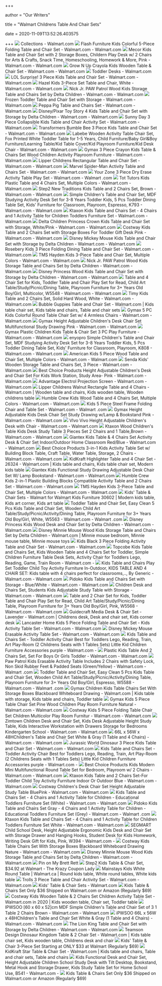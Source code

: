 +++
        
author = "Our Writers"
        
title = "Walmart Childrens Table And Chair Sets"
        
date = 2020-11-09T13:52:26.403575
        
+++
[ ![](https://i5.walmartimages.com/asr/2d0a736c-6fd4-4c1d-a4e4-a94c8f5c3c9e_1.16281888b8920ce2eff409241e8d9d4f.jpeg?odnWidth=450&odnHeight=450&odnBg=ffffff)](https://i5.walmartimages.com/asr/2d0a736c-6fd4-4c1d-a4e4-a94c8f5c3c9e_1.16281888b8920ce2eff409241e8d9d4f.jpeg?odnWidth=450&odnHeight=450&odnBg=ffffff) Collections - Walmart.com
[ ![](https://i5.walmartimages.com/asr/9d0a272e-8e09-4c5a-ade1-e0e2161e2866_2.0bdfc627ecacc165975de632806802c0.jpeg?odnWidth=612&odnHeight=612&odnBg=ffffff)](https://i5.walmartimages.com/asr/9d0a272e-8e09-4c5a-ade1-e0e2161e2866_2.0bdfc627ecacc165975de632806802c0.jpeg?odnWidth=612&odnHeight=612&odnBg=ffffff) Flash Furniture Kids Colorful 5-Piece Folding Table and Chair Set - Walmart.com  - Walmart.com
[ ![](https://i5.walmartimages.com/asr/29480684-7308-4aae-96f8-395a8a086b85.3dc437a4a0f0b34ce173d6073ccc998d.jpeg?odnWidth=612&odnHeight=612&odnBg=ffffff)](https://i5.walmartimages.com/asr/29480684-7308-4aae-96f8-395a8a086b85.3dc437a4a0f0b34ce173d6073ccc998d.jpeg?odnWidth=612&odnHeight=612&odnBg=ffffff) Mecor Kids Table and Chair Set with 2 Storage Boxes, Childern Play Desk w/  2 Chairs for Arts & Crafts, Snack Time, Homeschooling, Homework & More,  Pink - Walmart.com - Walmart.com
[ ![](https://i5.walmartimages.com/asr/926df0c0-e833-4e6a-920b-7f9dee874b23_1.5c76a1cd0e17ab043794cfb1b8d41232.jpeg?odnWidth=612&odnHeight=612&odnBg=ffffff)](https://i5.walmartimages.com/asr/926df0c0-e833-4e6a-920b-7f9dee874b23_1.5c76a1cd0e17ab043794cfb1b8d41232.jpeg?odnWidth=612&odnHeight=612&odnBg=ffffff) Grow N Up Crayola Kids Wooden Table & Chair Set - Walmart.com - Walmart.com
[ ![](https://i5.walmartimages.com/asr/b87302ff-5a5b-4d39-92a9-0718b9d37ed0_1.55e06433dee33d88e8148bc83e7084aa.jpeg)](https://i5.walmartimages.com/asr/b87302ff-5a5b-4d39-92a9-0718b9d37ed0_1.55e06433dee33d88e8148bc83e7084aa.jpeg) Toddler Desks - Walmart.com
[ ![](https://i5.walmartimages.com/asr/d8a562de-7623-4fab-81aa-23be96e96cbf_2.534b0d540d874d0a2b1aa053cd3e9c82.jpeg?odnWidth=612&odnHeight=612&odnBg=ffffff)](https://i5.walmartimages.com/asr/d8a562de-7623-4fab-81aa-23be96e96cbf_2.534b0d540d874d0a2b1aa053cd3e9c82.jpeg?odnWidth=612&odnHeight=612&odnBg=ffffff) LOL Surprise! 3 Piece Kids Table and Chair Set - Walmart.com - Walmart.com
[ ![](https://i5.walmartimages.com/asr/c4c63fc2-f4b9-4b8e-ba0d-a99532c82940_1.01aa7ddf6b92a54979f426e51a57ae08.jpeg?odnWidth=450&odnHeight=450&odnBg=ffffff)](https://i5.walmartimages.com/asr/c4c63fc2-f4b9-4b8e-ba0d-a99532c82940_1.01aa7ddf6b92a54979f426e51a57ae08.jpeg?odnWidth=450&odnHeight=450&odnBg=ffffff) Hazel Kids 3-Piece Set Table and Chair, White - Walmart.com - Walmart.com
[ ![](https://i5.walmartimages.com/asr/73b14468-4ef4-45a6-bf5e-ab2a574fa54e_1.0d56eaa1097e081c377d12e8b6e8da6f.jpeg?odnWidth=612&odnHeight=612&odnBg=ffffff)](https://i5.walmartimages.com/asr/73b14468-4ef4-45a6-bf5e-ab2a574fa54e_1.0d56eaa1097e081c377d12e8b6e8da6f.jpeg?odnWidth=612&odnHeight=612&odnBg=ffffff) Nick Jr. PAW Patrol Wood Kids Storage Table and Chairs Set by Delta  Children - Walmart.com - Walmart.com
[ ![](https://i5.walmartimages.com/asr/b0dfb3b6-6d8c-41f3-8797-1c6e8fe0104c_1.39b075c58a615842cc011f13ed3b9686.jpeg)](https://i5.walmartimages.com/asr/b0dfb3b6-6d8c-41f3-8797-1c6e8fe0104c_1.39b075c58a615842cc011f13ed3b9686.jpeg) Frozen Toddler Table and Chair Set with Storage - Walmart.com - Walmart.com
[ ![](https://i5.walmartimages.com/asr/05b5c98d-5a34-43d5-a36d-1c102bf41c2d_1.b7dbfb8eea074f1986acdcb1cd66ce3b.jpeg)](https://i5.walmartimages.com/asr/05b5c98d-5a34-43d5-a36d-1c102bf41c2d_1.b7dbfb8eea074f1986acdcb1cd66ce3b.jpeg) Peppa Pig Table and Chairs Set - Walmart.com - Walmart.com
[ ![](https://i5.walmartimages.com/asr/4afec34c-a242-4f28-8f24-a9195bfcb336_1.00bbbcbd804a51359d756812ba9ef6bd.jpeg?odnWidth=612&odnHeight=612&odnBg=ffffff)](https://i5.walmartimages.com/asr/4afec34c-a242-4f28-8f24-a9195bfcb336_1.00bbbcbd804a51359d756812ba9ef6bd.jpeg?odnWidth=612&odnHeight=612&odnBg=ffffff) Disney/Pixar Toy Story 4 Kids Table and Chair Set with Storage by Delta  Children - Walmart.com - Walmart.com
[ ![](https://i5.walmartimages.com/asr/43eed3d0-0095-4683-b22f-a1683eb11095_1.cbe24271bf54974ac83e9eea13d6829c.jpeg?odnWidth=612&odnHeight=612&odnBg=ffffff)](https://i5.walmartimages.com/asr/43eed3d0-0095-4683-b22f-a1683eb11095_1.cbe24271bf54974ac83e9eea13d6829c.jpeg?odnWidth=612&odnHeight=612&odnBg=ffffff) Sunny Day 3 Piece Collapsible Kids Table and Chair Activity Set - Walmart.com  - Walmart.com
[ ![](https://i5.walmartimages.com/asr/92ab45b3-df5d-47d0-b1f7-f0399d9a9190_2.17dcb2758f8a21b99729c154c9eaf4e4.jpeg?odnWidth=612&odnHeight=612&odnBg=ffffff)](https://i5.walmartimages.com/asr/92ab45b3-df5d-47d0-b1f7-f0399d9a9190_2.17dcb2758f8a21b99729c154c9eaf4e4.jpeg?odnWidth=612&odnHeight=612&odnBg=ffffff) Transformers Bumble Bee 3 Piece Kids Table and Chair Set - Walmart.com -  Walmart.com
[ ![](https://i5.walmartimages.com/asr/1d90ade2-f1a3-401e-8e8b-1626e058810a_1.633d0a5ad2a63173f99b780c3fe4cb6d.jpeg?odnWidth=612&odnHeight=612&odnBg=ffffff)](https://i5.walmartimages.com/asr/1d90ade2-f1a3-401e-8e8b-1626e058810a_1.633d0a5ad2a63173f99b780c3fe4cb6d.jpeg?odnWidth=612&odnHeight=612&odnBg=ffffff) Labebe Wooden Activity Table Chair Set, Fox Printed White Toddler Table for  1-5 Years, Child Furniture/Baby Girl&Boy Furniture/Learning Table/Kid Table  Cover/Kid Playroom Furniture/Kid Desk Chair - Walmart.com - Walmart.com
[ ![](https://i5.walmartimages.com/asr/ca339442-3b06-4f44-9357-6b543df94774_1.e5b01b9f1a8c127668db7b981830e406.jpeg?odnWidth=612&odnHeight=612&odnBg=ffffff)](https://i5.walmartimages.com/asr/ca339442-3b06-4f44-9357-6b543df94774_1.e5b01b9f1a8c127668db7b981830e406.jpeg?odnWidth=612&odnHeight=612&odnBg=ffffff) Gymax 3 Piece Crayon Kids Table & Chairs Set Wood Children Activity  Playroom Furniture - Walmart.com - Walmart.com
[ ![](https://i5.walmartimages.com/asr/276ac54d-321d-4b75-bab2-1de671a18f81_1.f939ae47c7f0df9f446ce769a4885771.jpeg?odnWidth=612&odnHeight=612&odnBg=ffffff)](https://i5.walmartimages.com/asr/276ac54d-321d-4b75-bab2-1de671a18f81_1.f939ae47c7f0df9f446ce769a4885771.jpeg?odnWidth=612&odnHeight=612&odnBg=ffffff) Lipper Childrens Rectangular Table and Chair Set - Walmart.com - Walmart.com
[ ![](https://i5.walmartimages.com/asr/e02a4dfd-692f-4792-aa06-c27894affcf8_1.308f46f4f107bdebb96943b106255296.jpeg)](https://i5.walmartimages.com/asr/e02a4dfd-692f-4792-aa06-c27894affcf8_1.308f46f4f107bdebb96943b106255296.jpeg) Marvel Spider-Man Activity Table and Chairs Set - Walmart.com - Walmart.com
[ ![](https://i5.walmartimages.com/asr/25a589a1-4af0-4522-a60f-4a9ae36442e3.2543258e536e909c47b0a075557840d8.png?odnWidth=612&odnHeight=612&odnBg=ffffff)](https://i5.walmartimages.com/asr/25a589a1-4af0-4522-a60f-4a9ae36442e3.2543258e536e909c47b0a075557840d8.png?odnWidth=612&odnHeight=612&odnBg=ffffff) Your Zone 3 Piece Dry Erase Activity Table Play Set - Walmart.com - Walmart .com
[ ![](https://i5.walmartimages.com/asr/ea09f010-8c31-4a97-9937-bcc9757c63f7_1.f828a9ab56350e1e277ec48da8f2dc56.jpeg?odnWidth=612&odnHeight=612&odnBg=ffffff)](https://i5.walmartimages.com/asr/ea09f010-8c31-4a97-9937-bcc9757c63f7_1.f828a9ab56350e1e277ec48da8f2dc56.jpeg?odnWidth=612&odnHeight=612&odnBg=ffffff) Tot Tutors Kids Plastic Table and 4 Chairs Set, Multiple Colors - Walmart.com  - Walmart.com
[ ![](https://i5.walmartimages.com/asr/f95c6d31-61c8-4d8e-bad5-564690b19d6a_1.eb7dbc67d4ac4f3a9892471e49fa7752.jpeg?odnWidth=612&odnHeight=612&odnBg=ffffff)](https://i5.walmartimages.com/asr/f95c6d31-61c8-4d8e-bad5-564690b19d6a_1.eb7dbc67d4ac4f3a9892471e49fa7752.jpeg?odnWidth=612&odnHeight=612&odnBg=ffffff) Step2 New Traditions Kids Table and 2 Chairs Set, Brown - Walmart.com -  Walmart.com
[ ![](https://i5.walmartimages.com/asr/97307c4f-833e-4c4a-963a-180ac86b2c6f_1.c25dfdc412ee904b395a9d4860491535.jpeg?odnWidth=612&odnHeight=612&odnBg=ffffff)](https://i5.walmartimages.com/asr/97307c4f-833e-4c4a-963a-180ac86b2c6f_1.c25dfdc412ee904b395a9d4860491535.jpeg?odnWidth=612&odnHeight=612&odnBg=ffffff) Simple Children's Table and Chair Set, MDF Studying Activity Desk Set for  3-8 Years Toddler Kids, 5 Pcs Toddler Dining Table Set, Kids' Furniture for  Classroom, Playroom, Espresso, K793 - Walmart.com - Walmart.com
[ ![](https://i5.walmartimages.com/asr/2ce4dd14-3299-4d68-bf65-1d2896193310.e848f421cdedfaa40c8378a3f8265c52.jpeg?odnWidth=612&odnHeight=612&odnBg=ffffff)](https://i5.walmartimages.com/asr/2ce4dd14-3299-4d68-bf65-1d2896193310.e848f421cdedfaa40c8378a3f8265c52.jpeg?odnWidth=612&odnHeight=612&odnBg=ffffff) Ktaxon Kids Table and Chairs Set - 4 Chairs and 1 Activity Table for  Children Toddlers Furniture Set - Walmart.com - Walmart.com
[ ![](https://i5.walmartimages.com/asr/b064b4f4-02cf-4547-8ab5-6e5523fae7b4_1.ca6472e326cd43510a9f3fea16c0c2ff.jpeg?odnWidth=612&odnHeight=612&odnBg=ffffff)](https://i5.walmartimages.com/asr/b064b4f4-02cf-4547-8ab5-6e5523fae7b4_1.ca6472e326cd43510a9f3fea16c0c2ff.jpeg?odnWidth=612&odnHeight=612&odnBg=ffffff) Delta Children Princess Crown Kids Table and Chair Set with Storage,  White/Pink - Walmart.com - Walmart.com
[ ![](https://i5.walmartimages.com/asr/27fb25e5-9bfc-423f-926a-180296a32e90_1.dae5f2e778d5d33a90db5fb06af5693d.jpeg?odnWidth=612&odnHeight=612&odnBg=ffffff)](https://i5.walmartimages.com/asr/27fb25e5-9bfc-423f-926a-180296a32e90_1.dae5f2e778d5d33a90db5fb06af5693d.jpeg?odnWidth=612&odnHeight=612&odnBg=ffffff) Costway Kids Table and 2 Chairs Set with Storage Boxes For Toddler Gift Desk  Pink - Walmart.com - Walmart.com
[ ![](https://i5.walmartimages.com/asr/68ddea74-9eaf-4632-9fbe-a254fc99a235_1.1f9527e77a5f76dfea929fefe8c20f2d.jpeg?odnWidth=612&odnHeight=612&odnBg=ffffff)](https://i5.walmartimages.com/asr/68ddea74-9eaf-4632-9fbe-a254fc99a235_1.1f9527e77a5f76dfea929fefe8c20f2d.jpeg?odnWidth=612&odnHeight=612&odnBg=ffffff) Disney Mickey Mouse Kids Table and Chair Set with Storage by Delta Children  - Walmart.com - Walmart.com
[ ![](https://i5.walmartimages.com/asr/3d976b2f-4852-4597-a6dc-962ef820b21f.cb5b6493557e916dc5759facc3cbc6ab.jpeg?odnWidth=612&odnHeight=612&odnBg=ffffff)](https://i5.walmartimages.com/asr/3d976b2f-4852-4597-a6dc-962ef820b21f.cb5b6493557e916dc5759facc3cbc6ab.jpeg?odnWidth=612&odnHeight=612&odnBg=ffffff) Rosebery Kids 3 Piece Folding Dining Table and Chair Set - Walmart.com -  Walmart.com
[ ![](https://i5.walmartimages.com/asr/4e5ef0f3-09cc-478e-9627-d80ae0c423cb_1.489042d2382374586e2c2a6e60e540a5.jpeg?odnWidth=612&odnHeight=612&odnBg=ffffff)](https://i5.walmartimages.com/asr/4e5ef0f3-09cc-478e-9627-d80ae0c423cb_1.489042d2382374586e2c2a6e60e540a5.jpeg?odnWidth=612&odnHeight=612&odnBg=ffffff) TMS Hayden Kids 3-Piece Table and Chair Set, Multiple Colors - Walmart.com  - Walmart.com
[ ![](https://i5.walmartimages.com/asr/66b7216c-686f-42eb-8f3b-c8c1efc997d8_1.b181d7332f01c6d6232cc03d7df76fed.jpeg)](https://i5.walmartimages.com/asr/66b7216c-686f-42eb-8f3b-c8c1efc997d8_1.b181d7332f01c6d6232cc03d7df76fed.jpeg) Nick Jr. PAW Patrol Wood Kids Storage Table and Chairs Set by Delta  Children - Walmart.com - Walmart.com
[ ![](https://i5.walmartimages.com/asr/25def13c-955e-49d8-b26f-a9c78293a53b_1.9405b6de95616ef6c4c203c54233ea04.jpeg?odnWidth=612&odnHeight=612&odnBg=ffffff)](https://i5.walmartimages.com/asr/25def13c-955e-49d8-b26f-a9c78293a53b_1.9405b6de95616ef6c4c203c54233ea04.jpeg?odnWidth=612&odnHeight=612&odnBg=ffffff) Disney Princess Wood Kids Table and Chair Set with Storage by Delta  Children - Walmart.com - Walmart.com
[ ![](https://i5.walmartimages.com/asr/96937197-1bf1-40ae-a1ac-e8ed03d1bed2_1.46b070478d8fc49663c6a668a934a06c.jpeg?odnWidth=612&odnHeight=612&odnBg=ffffff)](https://i5.walmartimages.com/asr/96937197-1bf1-40ae-a1ac-e8ed03d1bed2_1.46b070478d8fc49663c6a668a934a06c.jpeg?odnWidth=612&odnHeight=612&odnBg=ffffff) Table and 4 Chair Set for Kids, Toddler Table and Chair Play Set for Read,  Child Art Table/Study/Picnic/Dining Table, Playroom Furniture for 3+ Years  Old Boy/Girl, Multicolor, W5548 - Walmart.com - Walmart.com
[ ![](https://i5.walmartimages.com/asr/1f04c73b-c7b6-4c08-89b6-979726d91373_1.6d8a75ea227a1953b779e0e60884e4af.jpeg?odnWidth=612&odnHeight=612&odnBg=ffffff)](https://i5.walmartimages.com/asr/1f04c73b-c7b6-4c08-89b6-979726d91373_1.6d8a75ea227a1953b779e0e60884e4af.jpeg?odnWidth=612&odnHeight=612&odnBg=ffffff) Timy Kids Table and 2 Chairs Set, Solid Hard Wood, White - Walmart.com -  Walmart.com
[ ![](https://i.pinimg.com/originals/79/77/ad/7977ad23d9c2c6068e144e9044fd7018.jpg)](https://i.pinimg.com/originals/79/77/ad/7977ad23d9c2c6068e144e9044fd7018.jpg) Bubble Guppies Table and Chair Set - Walmart.com | Kids table chair set, Kids  table and chairs, Table and chair sets
[ ![](https://i5.walmartimages.com/asr/40e3c9e7-a6d1-4d2d-8074-55f9aea65eb3_1.3e75395abae626d5e73eef48af16ad38.jpeg?odnWidth=612&odnHeight=612&odnBg=ffffff)](https://i5.walmartimages.com/asr/40e3c9e7-a6d1-4d2d-8074-55f9aea65eb3_1.3e75395abae626d5e73eef48af16ad38.jpeg?odnWidth=612&odnHeight=612&odnBg=ffffff) Gymax 5 PC Kids Colorful Round Table Chair Set w/ 4 Armless Chairs - Walmart.com  - Walmart.com
[ ![](https://i5.walmartimages.com/asr/67dc90ad-923e-444b-bc3d-5237c27842dc_1.e8e37b975dde6b92b5cde0092721f334.jpeg?odnWidth=612&odnHeight=612&odnBg=ffffff)](https://i5.walmartimages.com/asr/67dc90ad-923e-444b-bc3d-5237c27842dc_1.e8e37b975dde6b92b5cde0092721f334.jpeg?odnWidth=612&odnHeight=612&odnBg=ffffff) Gymax Height Adjustable Children's Desk Chair Set Multifunctional Study  Drawing Pink - Walmart.com - Walmart.com
[ ![](https://i5.walmartimages.com/asr/de4c9748-2615-4b0d-8625-a847c5e60a85_1.f3e793722f21ae93076fc7b1b869f437.jpeg?odnWidth=612&odnHeight=612&odnBg=ffffff)](https://i5.walmartimages.com/asr/de4c9748-2615-4b0d-8625-a847c5e60a85_1.f3e793722f21ae93076fc7b1b869f437.jpeg?odnWidth=612&odnHeight=612&odnBg=ffffff) Gymax Plastic Children Kids Table & Chair Set 3 PC Play Furniture - Walmart.com  - Walmart.com
[ ![](https://i5.walmartimages.com/asr/03739d53-89c7-49de-8034-20ef1de67d99.90fff9c6e3b51d59621c7b59d45c91bf.jpeg?odnWidth=612&odnHeight=612&odnBg=ffffff)](https://i5.walmartimages.com/asr/03739d53-89c7-49de-8034-20ef1de67d99.90fff9c6e3b51d59621c7b59d45c91bf.jpeg?odnWidth=612&odnHeight=612&odnBg=ffffff) enyopro Simple Children's Table and Chair Set, MDF Studying Activity Desk  Set for 3-8 Years Toddler Kids, 5 Pcs Toddler Dining Table Set, Kids'  Furniture for Classroom, Playroom, K808 - Walmart.com - Walmart.com
[ ![](https://i5.walmartimages.com/asr/f397d4dc-7622-494c-be38-f3f0d365ebf8_1.a07e79b6c61933f583847388475a3653.jpeg?odnWidth=612&odnHeight=612&odnBg=ffffff)](https://i5.walmartimages.com/asr/f397d4dc-7622-494c-be38-f3f0d365ebf8_1.a07e79b6c61933f583847388475a3653.jpeg?odnWidth=612&odnHeight=612&odnBg=ffffff) American Kids 5 Piece Wood Table and Chair Set, Multiple Colors - Walmart.com  - Walmart.com
[ ![](https://i5.walmartimages.com/asr/06c655ed-bdb3-466a-9ca1-d74b2c7f6b9e_1.6c58ae8c3287b946494c25c8603a4221.jpeg)](https://i5.walmartimages.com/asr/06c655ed-bdb3-466a-9ca1-d74b2c7f6b9e_1.6c58ae8c3287b946494c25c8603a4221.jpeg) Senda Kids' Wooden Storage Table and Chairs Set, 3 Piece - Walmart.com -  Walmart.com
[ ![](https://i5.walmartimages.com/asr/a43e994d-c198-4672-acd5-2a793f8fc907_1.99f92510928d3354886a10175117022b.jpeg)](https://i5.walmartimages.com/asr/a43e994d-c198-4672-acd5-2a793f8fc907_1.99f92510928d3354886a10175117022b.jpeg) Best Choice Products Height Adjustable Children's Desk and Chair Set For  Kids Work Station, Study Area- Pink - Walmart.com - Walmart.com
[ ![](https://i5.walmartimages.com/asr/8c1eb674-88a7-42b0-be27-0e05eb4b17a2_1.6996ed6375e5b0a6061694f85a4f57d1.jpeg)](https://i5.walmartimages.com/asr/8c1eb674-88a7-42b0-be27-0e05eb4b17a2_1.6996ed6375e5b0a6061694f85a4f57d1.jpeg) Advantage Electrol Projection Screen - Walmart.com - Walmart.com
[ ![](https://i.pinimg.com/474x/1e/da/b0/1edab07fbce82c95d1eedfc4ca880ce7.jpg)](https://i.pinimg.com/474x/1e/da/b0/1edab07fbce82c95d1eedfc4ca880ce7.jpg) Lipper Childrens Walnut Rectangle Table and 4 Chairs - Walmart.com | Wooden  table and chairs, Kids wooden table, Wooden childrens table
[ ![](https://i5.walmartimages.com/asr/578a2580-285c-4f43-8ff2-4b376645b45e_3.ddff07c20f2b1a85909ed55ef77b4048.jpeg?odnWidth=612&odnHeight=612&odnBg=ffffff)](https://i5.walmartimages.com/asr/578a2580-285c-4f43-8ff2-4b376645b45e_3.ddff07c20f2b1a85909ed55ef77b4048.jpeg?odnWidth=612&odnHeight=612&odnBg=ffffff) Humble Crew Kids Wood Table and 4 Chairs Set, Multiple Colors - Walmart.com  - Walmart.com
[ ![](https://i5.walmartimages.com/asr/cee18530-f760-42b4-9216-2330f5f06d6f_1.369bcc341775f0309605f0cdb7cf604b.jpeg?odnWidth=612&odnHeight=612&odnBg=ffffff)](https://i5.walmartimages.com/asr/cee18530-f760-42b4-9216-2330f5f06d6f_1.369bcc341775f0309605f0cdb7cf604b.jpeg?odnWidth=612&odnHeight=612&odnBg=ffffff) Kids 5 Piece Steel Frame Folding Chair and Table Set - Walmart.com - Walmart .com
[ ![](https://i5.walmartimages.com/asr/45ce062f-5dd3-447b-92c5-043367c720a7_1.880ebb7023ccb9a03fdfd83edd2b265b.jpeg)](https://i5.walmartimages.com/asr/45ce062f-5dd3-447b-92c5-043367c720a7_1.880ebb7023ccb9a03fdfd83edd2b265b.jpeg) Gymax Height Adjustable Kids Desk Chair Set Study Drawing w/Lamp &  Bookstand Pink - Walmart.com - Walmart.com
[ ![](https://i5.walmartimages.com/asr/85c9c73d-00cf-4d04-941e-1a6927ae4690_1.7c44f5a576ecf877c9b2d77a6dfbe901.jpeg?odnWidth=612&odnHeight=612&odnBg=ffffff)](https://i5.walmartimages.com/asr/85c9c73d-00cf-4d04-941e-1a6927ae4690_1.7c44f5a576ecf877c9b2d77a6dfbe901.jpeg?odnWidth=612&odnHeight=612&odnBg=ffffff) VIvo Vivo Height Adjustable Children's Desk with Chair - Walmart.com -  Walmart.com
[ ![](https://i5.walmartimages.com/asr/4f14ddbe-3bb0-4251-a6b8-fbacaaee1904.d5615061f9f955819a8ad62b3e12c007.jpeg?odnWidth=612&odnHeight=612&odnBg=ffffff)](https://i5.walmartimages.com/asr/4f14ddbe-3bb0-4251-a6b8-fbacaaee1904.d5615061f9f955819a8ad62b3e12c007.jpeg?odnWidth=612&odnHeight=612&odnBg=ffffff) Ktaxon Wood Children's Table Kids Desk Study Table 3 Pieces Set 2 Chairs  and 1 Table,Brown - Walmart.com - Walmart.com
[ ![](https://i5.walmartimages.com/asr/4f6f2614-6d4c-41dc-b9cf-c6c7b4c89cda.43857ad4620de64421ad210b0d54731b.jpeg?odnWidth=612&odnHeight=612&odnBg=ffffff)](https://i5.walmartimages.com/asr/4f6f2614-6d4c-41dc-b9cf-c6c7b4c89cda.43857ad4620de64421ad210b0d54731b.jpeg?odnWidth=612&odnHeight=612&odnBg=ffffff) Giantex Kids Table & 4 Chairs Set Activity Desk & Chair Set Indoor/Outdoor  Home Classroom Red/Blue - Walmart.com - Walmart.com
[ ![](https://i5.walmartimages.com/asr/1f37f1ce-e949-4632-99a3-2f7706ce3023.c11afb473456668ac517650b80d7391f.jpeg?odnWidth=612&odnHeight=612&odnBg=ffffff)](https://i5.walmartimages.com/asr/1f37f1ce-e949-4632-99a3-2f7706ce3023.c11afb473456668ac517650b80d7391f.jpeg?odnWidth=612&odnHeight=612&odnBg=ffffff) Best Choice Products 3-in-1 Kids Activity Table Set w/ Building Block Table,  Craft Table, Water Table, Storage, 2 Chairs - Walmart.com - Walmart.com
[ ![](https://i.pinimg.com/originals/89/cd/50/89cd502b81ffba9676077e83a7905ab0.jpg)](https://i.pinimg.com/originals/89/cd/50/89cd502b81ffba9676077e83a7905ab0.jpg) KidKraft Highlighter Table and 4 Chair Set - 26324 - Walmart.com | Kids  table and chairs, Kids table chair set, Modern kids table
[ ![](https://i5.walmartimages.com/asr/8c061daf-5f3a-42fd-8b8a-87d8c42e29a8.c8ba78689cffe5719f31e441ee700a2a.jpeg?odnWidth=612&odnHeight=612&odnBg=ffffff)](https://i5.walmartimages.com/asr/8c061daf-5f3a-42fd-8b8a-87d8c42e29a8.c8ba78689cffe5719f31e441ee700a2a.jpeg?odnWidth=612&odnHeight=612&odnBg=ffffff) Giantex Kids Functional Study Drawing Adjustable Desk Chair Set W/ Lamp  Bookstand - Walmart.com - Walmart.com
[ ![](https://i5.walmartimages.com/asr/8b481264-5f84-4ccf-8aa2-e135092b564c_2.ec27f8998d54cb7d2e47bfa8cee1afd9.jpeg?odnWidth=612&odnHeight=612&odnBg=ffffff)](https://i5.walmartimages.com/asr/8b481264-5f84-4ccf-8aa2-e135092b564c_2.ec27f8998d54cb7d2e47bfa8cee1afd9.jpeg?odnWidth=612&odnHeight=612&odnBg=ffffff) Humble Crew Kids 2-in-1 Plastic Building Blocks Compatible Activity Table  and 2 Chairs Set - Walmart.com - Walmart.com
[ ![](https://i5.walmartimages.com/asr/5778e9f6-418b-4b48-b083-261acaaf5118_1.a74b7029ac033bbe10917327c71c57d1.jpeg?odnWidth=612&odnHeight=612&odnBg=ffffff)](https://i5.walmartimages.com/asr/5778e9f6-418b-4b48-b083-261acaaf5118_1.a74b7029ac033bbe10917327c71c57d1.jpeg?odnWidth=612&odnHeight=612&odnBg=ffffff) TMS Hayden Kids 3-Piece Table and Chair Set, Multiple Colors - Walmart.com  - Walmart.com
[ ![](https://i.pinimg.com/564x/25/b4/2b/25b42b262d2f2b72ae6393bf4a8a7f32.jpg)](https://i.pinimg.com/564x/25/b4/2b/25b42b262d2f2b72ae6393bf4a8a7f32.jpg) Kids&#039; Table &amp; Chair Sets - Walmart for Walmart Kids Furniture  30602 | Modern kids table, Kids art corner, Kids art table
[ ![](https://i5.walmartimages.com/asr/76392915-fa73-4c11-96df-c1a182c8bed5_1.cfa0bef28513790c0e34ee6e108432ec.jpeg?odnWidth=612&odnHeight=612&odnBg=ffffff)](https://i5.walmartimages.com/asr/76392915-fa73-4c11-96df-c1a182c8bed5_1.cfa0bef28513790c0e34ee6e108432ec.jpeg?odnWidth=612&odnHeight=612&odnBg=ffffff) Toddler Table and Chair Set, Easy Clean 5 Pcs Kids Table and Chair Set,  Wooden Child Art Table/Study/Picnic/Activity/Dining Table, Playroom  Furniture for 3+ Years Old Boy/Girl, White, W5563 - Walmart.com - Walmart .com
[ ![](https://i5.walmartimages.com/asr/8b276a37-a2f9-4620-b1ad-7b4aacb7dfff_1.0e2bb0b91bd6604d161a28b2fdcff98d.jpeg?odnWidth=612&odnHeight=612&odnBg=ffffff)](https://i5.walmartimages.com/asr/8b276a37-a2f9-4620-b1ad-7b4aacb7dfff_1.0e2bb0b91bd6604d161a28b2fdcff98d.jpeg?odnWidth=612&odnHeight=612&odnBg=ffffff) Disney Princess Kids Wood Desk and Chair Set by Delta Children - Walmart.com  - Walmart.com
[ ![](https://i.pinimg.com/originals/c6/74/4c/c6744cc52a8ec84e404310b873f3695c.jpg)](https://i.pinimg.com/originals/c6/74/4c/c6744cc52a8ec84e404310b873f3695c.jpg) Disney Minnie Mouse Wood Kids Storage Table and Chairs Set by Delta  Children - Walmart.com | Minnie mouse bedroom, Minnie mouse table, Minnie  mouse toys
[ ![](https://i5.walmartimages.com/asr/cd667c1e-3bb7-4228-adae-97608210fa4f_1.7fa4b1cb8b9497b29b1eefb31442d735.jpeg?odnWidth=612&odnHeight=612&odnBg=ffffff)](https://i5.walmartimages.com/asr/cd667c1e-3bb7-4228-adae-97608210fa4f_1.7fa4b1cb8b9497b29b1eefb31442d735.jpeg?odnWidth=612&odnHeight=612&odnBg=ffffff) Kids Black 3 Piece Folding Activity Table and Chair Set - Walmart.com -  Walmart.com
[ ![](https://i5.walmartimages.com/asr/75a20aca-e660-42f1-a907-c19db3fd9ac5_1.64d89af36e3cf55c648eccfa4b4fe0a8.jpeg?odnWidth=612&odnHeight=612&odnBg=ffffff)](https://i5.walmartimages.com/asr/75a20aca-e660-42f1-a907-c19db3fd9ac5_1.64d89af36e3cf55c648eccfa4b4fe0a8.jpeg?odnWidth=612&odnHeight=612&odnBg=ffffff) Topcobe Kids Table and Chairs Set, Kids Wooden Table and 4 Chairs Set for  Toddler, Simple Children Furniture Table Desk Sets, Activity Chair for  Toddlers Lego, Reading, Game, Train Room - Walmart.com -
[ ![](https://i5.walmartimages.com/asr/9afa80f8-f832-4464-9b54-105068bb519e_1.df1264cd37acc5bf833353413b29b1d9.jpeg)](https://i5.walmartimages.com/asr/9afa80f8-f832-4464-9b54-105068bb519e_1.df1264cd37acc5bf833353413b29b1d9.jpeg) Kids Table and Chairs Play Set Toddler Child Toy Activity Furniture  In-Outdoor, KIDS TABLE AND 4 CHAIR SET: Kids table with 4 chairs perfect  for classrooms,.., By Generic - Walmart.com - Walmart.com
[ ![](https://i5.walmartimages.com/asr/b8991c27-e449-44a9-88c2-2e4f54fce44d_1.0d882aaa1af536aaf94dde378857afbc.jpeg?odnWidth=612&odnHeight=612&odnBg=ffffff)](https://i5.walmartimages.com/asr/b8991c27-e449-44a9-88c2-2e4f54fce44d_1.0d882aaa1af536aaf94dde378857afbc.jpeg?odnWidth=612&odnHeight=612&odnBg=ffffff) Pidoko Kids Table and Chairs Set with Storage - Blue/White - Walmart.com -  Walmart.com
[ ![](https://i5.walmartimages.com/asr/61c35d9a-a428-4cd8-9dc9-7c04f241920e_1.54974ef24b21ad361b43fd74e3007086.jpeg?odnWidth=612&odnHeight=612&odnBg=ffffff)](https://i5.walmartimages.com/asr/61c35d9a-a428-4cd8-9dc9-7c04f241920e_1.54974ef24b21ad361b43fd74e3007086.jpeg?odnWidth=612&odnHeight=612&odnBg=ffffff) Children Desk and Chairs Set, Students Kids Adjustable Study Table with  Storage - Walmart.com - Walmart.com
[ ![](https://i5.walmartimages.com/asr/9e7c206e-b298-4512-b636-18bd3b303eac_1.85b81e9a8ad78ee976babf265d30cdef.jpeg?odnWidth=612&odnHeight=612&odnBg=ffffff)](https://i5.walmartimages.com/asr/9e7c206e-b298-4512-b636-18bd3b303eac_1.85b81e9a8ad78ee976babf265d30cdef.jpeg?odnWidth=612&odnHeight=612&odnBg=ffffff) Table and 2 Chair Set for Kids, Toddler Table and Chair Play Set for Read,  Child Art Table/Study/Picnic/Dining Table, Playroom Furniture for 3+ Years  Old Boy/Girl, Pink, W5568 - Walmart.com - Walmart.com
[ ![](https://i.pinimg.com/originals/58/c9/a2/58c9a26d72a02d38077d645a9ab1f389.jpg)](https://i.pinimg.com/originals/58/c9/a2/58c9a26d72a02d38077d645a9ab1f389.jpg) Guidecraft Media Desk & Chair Set - Lavender - Walmart.com | Childrens desk,  Desk and chair set, Kids corner desk
[ ![](https://i5.walmartimages.com/asr/a41fc139-e2f1-4369-b2e4-6c69bddd2e52.6e3d78b08b407aec5e4e2f9e58eb8aa0.jpeg?odnWidth=612&odnHeight=612&odnBg=ffffff)](https://i5.walmartimages.com/asr/a41fc139-e2f1-4369-b2e4-6c69bddd2e52.6e3d78b08b407aec5e4e2f9e58eb8aa0.jpeg?odnWidth=612&odnHeight=612&odnBg=ffffff) Lancaster Home Kids 5 Piece Folding Table and Chair Set - Kids Activity Table  Set - Walmart.com - Walmart.com
[ ![](https://i5.walmartimages.com/asr/67df9a8f-ee96-4f51-b96b-a7db942d6eb6_1.bdbcfbd34413eef37699f1b454cb6502.jpeg)](https://i5.walmartimages.com/asr/67df9a8f-ee96-4f51-b96b-a7db942d6eb6_1.bdbcfbd34413eef37699f1b454cb6502.jpeg) Disney Mickey Mouse Erasable Activity Table Set - Walmart.com - Walmart.com
[ ![](https://i5.walmartimages.com/asr/a0df6a4b-0171-459a-a325-5cda3d856c92_1.e6af7c472836fa7a8f8a2ff669a8da77.jpeg?odnWidth=612&odnHeight=612&odnBg=ffffff)](https://i5.walmartimages.com/asr/a0df6a4b-0171-459a-a325-5cda3d856c92_1.e6af7c472836fa7a8f8a2ff669a8da77.jpeg?odnWidth=612&odnHeight=612&odnBg=ffffff) Kids Table and Chairs Set - Toddler Activity Chair Best for Toddlers Lego,  Reading, Train, Art Play-Room (2 Childrens Seats with 1 Tables Sets) Little  Kid Children Furniture Accessories purple - Walmart.com -
[ ![](https://i5.walmartimages.com/asr/7304a755-0733-495a-aeef-226288a7a5eb_1.8e3f7380907071fba08a97a4435980d9.jpeg?odnWidth=612&odnHeight=612&odnBg=ffffff)](https://i5.walmartimages.com/asr/7304a755-0733-495a-aeef-226288a7a5eb_1.8e3f7380907071fba08a97a4435980d9.jpeg?odnWidth=612&odnHeight=612&odnBg=ffffff) Plastic Kids Table And 2 Chairs Set, Set For Boys Or Girls Toddler - Walmart.com  - Walmart.com
[ ![](https://i5.walmartimages.com/asr/8daffe90-9e64-4d21-aa03-9edc34ff04a2_1.2661569cee560fa226088bcef3415fa5.jpeg?odnWidth=612&odnHeight=612&odnBg=ffffff)](https://i5.walmartimages.com/asr/8daffe90-9e64-4d21-aa03-9edc34ff04a2_1.2661569cee560fa226088bcef3415fa5.jpeg?odnWidth=612&odnHeight=612&odnBg=ffffff) Paw Patrol Kids Erasable Activity Table Includes 2 Chairs with Safety Lock,  Non Skid Rubber Feet & Padded Seats (Green/Yellow) - Walmart.com - Walmart .com
[ ![](https://i5.walmartimages.com/asr/e06a39f2-b244-42a5-8519-139ad924c173_1.28cb8a80e42d1008deb5b696650db9b4.jpeg?odnWidth=612&odnHeight=612&odnBg=ffffff)](https://i5.walmartimages.com/asr/e06a39f2-b244-42a5-8519-139ad924c173_1.28cb8a80e42d1008deb5b696650db9b4.jpeg?odnWidth=612&odnHeight=612&odnBg=ffffff) Toddler Table and Chair Set, Easy Clean 5 Pcs Kids Table and Chair Set,  Wooden Child Art Table/Study/Picnic/Activity/Dining Table, Playroom  Furniture for 3+ Years Old Boy/Girl, Espresso, W5588 - Walmart.com - Walmart .com
[ ![](https://i.pinimg.com/474x/2f/25/a5/2f25a5e7ff2a3ce3d621b1c92d8fe3d7.jpg)](https://i.pinimg.com/474x/2f/25/a5/2f25a5e7ff2a3ce3d621b1c92d8fe3d7.jpg) Gymax Children Kids Table Chairs Set With Storage Boxes Blackboard  Whiteboard Drawing - Walmart.com | Kids table with storage, Kids table and  chairs, Toddler table
[ ![](https://i5.walmartimages.com/asr/341d8d01-23ff-499e-9d60-136b4e264cf2.db6803226ff261d0aa9349d8cb37a797.jpeg?odnWidth=612&odnHeight=612&odnBg=ffffff)](https://i5.walmartimages.com/asr/341d8d01-23ff-499e-9d60-136b4e264cf2.db6803226ff261d0aa9349d8cb37a797.jpeg?odnWidth=612&odnHeight=612&odnBg=ffffff) Gymax Kids 5 Piece Table Chair Set Pine Wood Children Play Room Furniture  Natural - Walmart.com - Walmart.com
[ ![](https://i5.walmartimages.com/asr/528851b0-3fdd-4759-886f-c6e86fb7f376_1.c9cd588c8180cd37f4061288106d2055.jpeg?odnWidth=612&odnHeight=612&odnBg=ffffff)](https://i5.walmartimages.com/asr/528851b0-3fdd-4759-886f-c6e86fb7f376_1.c9cd588c8180cd37f4061288106d2055.jpeg?odnWidth=612&odnHeight=612&odnBg=ffffff) Costway Kids 5 Piece Folding Table Chair Set Children Multicolor Play Room  Furnitur - Walmart.com - Walmart.com
[ ![](https://i5.walmartimages.com/asr/54393ae3-ce18-435c-83de-a9815bed1741_1.b7cf37435a349faee618411bbeb6e059.jpeg?odnWidth=612&odnHeight=612&odnBg=ffffff)](https://i5.walmartimages.com/asr/54393ae3-ce18-435c-83de-a9815bed1741_1.b7cf37435a349faee618411bbeb6e059.jpeg?odnWidth=612&odnHeight=612&odnBg=ffffff) Zimtown Children Desk and Chair Set, Kids Desk Adjustable Height Study Table,  Kids Interactive Workstation with Drawers Storage for Bedrooms Kindergarten  School - Walmart.com - Walmart.com
[ ![](https://i5.walmartimages.com/asr/8a3116b8-d341-4e53-a9c8-444aab9ec5e7.3fa7dbc250d3501aed64bc01b35b00b5.jpeg?odnWidth=612&odnHeight=612&odnBg=ffffff)](https://i5.walmartimages.com/asr/8a3116b8-d341-4e53-a9c8-444aab9ec5e7.3fa7dbc250d3501aed64bc01b35b00b5.jpeg?odnWidth=612&odnHeight=612&odnBg=ffffff) 66L x 56W x 48HChildren's Table and Chair Set White & Gray (1 Table and 4  Chairs) - Walmart.com - Walmart.com
[ ![](https://i5.walmartimages.com/asr/c7ede003-529f-43d2-a4ad-d5b98a99770e_3.639eec003025acb7c8185b930fa9a82d.jpeg?odnWidth=612&odnHeight=612&odnBg=ffffff)](https://i5.walmartimages.com/asr/c7ede003-529f-43d2-a4ad-d5b98a99770e_3.639eec003025acb7c8185b930fa9a82d.jpeg?odnWidth=612&odnHeight=612&odnBg=ffffff) Jurassic World Dinosaur 3 Piece Kids Table and Chair Set - Walmart.com -  Walmart.com
[ ![](https://i5.walmartimages.com/asr/210a487b-9346-45e7-97cb-16671894793a_1.c366922cc0de6d111e76ae578112e70e.jpeg?odnWidth=612&odnHeight=612&odnBg=ffffff)](https://i5.walmartimages.com/asr/210a487b-9346-45e7-97cb-16671894793a_1.c366922cc0de6d111e76ae578112e70e.jpeg?odnWidth=612&odnHeight=612&odnBg=ffffff) Kids Table and Chairs Set - Toddler Activity Chair Best for Toddlers Lego,  Reading, Train, Art Play-Room (2 Childrens Seats with 1 Tables Sets) Little  Kid Children Furniture Accessories purple - Walmart.com -
[ ![](https://i5.walmartimages.com/asr/f7cfd5e1-9a01-429f-af1b-b875a2970cf0.2df81befa6b500183dc27d5a0988991c.jpeg?odnWidth=612&odnHeight=612&odnBg=ffffff)](https://i5.walmartimages.com/asr/f7cfd5e1-9a01-429f-af1b-b875a2970cf0.2df81befa6b500183dc27d5a0988991c.jpeg?odnWidth=612&odnHeight=612&odnBg=ffffff) Best Choice Products Kids Modern Mini Multifunctional Round Table Set for  Bedroom, Playroom w/ 2 Chairs - Walmart.com - Walmart.com
[ ![](https://i5.walmartimages.com/asr/c79f0f5d-58aa-424b-8e83-f8e237691ec2_1.18b9c91d83c10c9c37ed42ff287c7c11.jpeg?odnWidth=612&odnHeight=612&odnBg=ffffff)](https://i5.walmartimages.com/asr/c79f0f5d-58aa-424b-8e83-f8e237691ec2_1.18b9c91d83c10c9c37ed42ff287c7c11.jpeg?odnWidth=612&odnHeight=612&odnBg=ffffff) Ktaxon Kids Table and 2 Chairs Set-For Toddler Child Toy Activity Furniture  Indoor Or Outdoor Blue - Walmart.com - Walmart.com
[ ![](https://i5.walmartimages.com/asr/763e416a-7042-4bb6-a4a8-dc2761156b2d_1.2110488c49484468c145a3303cc5751f.jpeg?odnWidth=612&odnHeight=612&odnBg=ffffff)](https://i5.walmartimages.com/asr/763e416a-7042-4bb6-a4a8-dc2761156b2d_1.2110488c49484468c145a3303cc5751f.jpeg?odnWidth=612&odnHeight=612&odnBg=ffffff) Costway Children's Desk Chair Set Height Adjustable Study Table BluePink -  Walmart.com - Walmart.com
[ ![](https://i5.walmartimages.com/asr/bbd1b5ad-4dfd-44ea-8d15-7eae475e7b30_1.5a421386ff898b8b0f01784bda66d494.png?odnWidth=612&odnHeight=612&odnBg=ffffff)](https://i5.walmartimages.com/asr/bbd1b5ad-4dfd-44ea-8d15-7eae475e7b30_1.5a421386ff898b8b0f01784bda66d494.png?odnWidth=612&odnHeight=612&odnBg=ffffff) Kids Table and Chairs Set - 4 Chairs and 1 Activity Table for Children -  Educational Toddlers Furniture Set (White) - Walmart.com - Walmart.com
[ ![](https://i5.walmartimages.com/asr/ac9a71f4-3eda-4d86-95d1-f982d48a1710_1.f933c5a73a839119e64bda7176eb6809.jpeg?odnWidth=612&odnHeight=612&odnBg=ffffff)](https://i5.walmartimages.com/asr/ac9a71f4-3eda-4d86-95d1-f982d48a1710_1.f933c5a73a839119e64bda7176eb6809.jpeg?odnWidth=612&odnHeight=612&odnBg=ffffff) Pidoko Kids Table and Chairs Set Gray - 4 Chairs and 1 Activity Table for  Children - Educational Toddlers Furniture Set (Grey) - Walmart.com - Walmart .com
[ ![](https://i5.walmartimages.com/asr/347b99d3-9591-44bb-b982-0225111b52fd_1.c06c2146088c0bbb499d626c43045773.jpeg?odnWidth=612&odnHeight=612&odnBg=ffffff)](https://i5.walmartimages.com/asr/347b99d3-9591-44bb-b982-0225111b52fd_1.c06c2146088c0bbb499d626c43045773.jpeg?odnWidth=612&odnHeight=612&odnBg=ffffff) Ktaxon Kids Table and Chairs Set - 4 Chairs and 1 Activity Table for  Children Toddlers Furniture Set White - Walmart.com - Walmart.com
[ ![](https://i5.walmartimages.com/asr/4606d3c3-e3d5-4191-8d74-952686909772_1.7af41e2f0eee6bae41a14760c7af44e6.jpeg?odnWidth=612&odnHeight=612&odnBg=ffffff)](https://i5.walmartimages.com/asr/4606d3c3-e3d5-4191-8d74-952686909772_1.7af41e2f0eee6bae41a14760c7af44e6.jpeg?odnWidth=612&odnHeight=612&odnBg=ffffff) SEGMART Child School Desk, Height Adjustable Ergonomic Kids Desk and Chair  Set with Storage Drawer and Hanging Hooks, Student Desk for Kids Homework,  Writing Desk Gift for Kids, Pink, W394 - Walmart.com -
[ ![](https://i5.walmartimages.com/asr/9bbd1d21-5bba-495a-b3a7-fb65d6175f07_1.e8c11b49e1401c26a9d61379154fbc60.jpeg?odnWidth=612&odnHeight=612&odnBg=ffffff)](https://i5.walmartimages.com/asr/9bbd1d21-5bba-495a-b3a7-fb65d6175f07_1.e8c11b49e1401c26a9d61379154fbc60.jpeg?odnWidth=612&odnHeight=612&odnBg=ffffff) Costway Kids Table Chairs Set With Storage Boxes Blackboard Whiteboard  Drawing Nature - Walmart.com - Walmart.com
[ ![](https://i5.walmartimages.com/asr/26982b21-15f2-4ba2-9e51-adc0583c7a3e_1.875deebfef72f757e583dc6d28b39618.jpeg)](https://i5.walmartimages.com/asr/26982b21-15f2-4ba2-9e51-adc0583c7a3e_1.875deebfef72f757e583dc6d28b39618.jpeg) Disney Minnie Mouse Wood Kids Storage Table and Chairs Set by Delta  Children - Walmart.com - Walmart.com
[ ![](https://i.pinimg.com/originals/2d/6d/e8/2d6de87e9febf76620ab7a1e29dd6b59.jpg)](https://i.pinimg.com/originals/2d/6d/e8/2d6de87e9febf76620ab7a1e29dd6b59.jpg) Pin on My Brett Rett
[ ![](https://prod-cdn-thekrazycouponlady.imgix.net/wp-content/uploads/2020/03/walmart-step2-table-and-chair-set-03142020-1584219122-1584219122.jpg?auto=compress,format&fit=max)](https://prod-cdn-thekrazycouponlady.imgix.net/wp-content/uploads/2020/03/walmart-step2-table-and-chair-set-03142020-1584219122-1584219122.jpg?auto=compress,format&fit=max) Step2 Kids Table & Chair Set, $34.92 at Walmart - The Krazy Coupon Lady
[ ![](https://i.pinimg.com/originals/ee/9c/14/ee9c14a5aad76d0eee3f21c0ac623235.jpg)](https://i.pinimg.com/originals/ee/9c/14/ee9c14a5aad76d0eee3f21c0ac623235.jpg) Mainstays Kids White Round Table | Walmart.ca | Round kids table, White  round tables, White kids table
[ ![](https://i5.walmartimages.com/asr/4f4f275a-f7b5-4414-8ce8-41bc9b5d6570_1.81e2cf2477a91b659e7431c8e587eb17.jpeg?odnWidth=612&odnHeight=612&odnBg=ffffff)](https://i5.walmartimages.com/asr/4f4f275a-f7b5-4414-8ce8-41bc9b5d6570_1.81e2cf2477a91b659e7431c8e587eb17.jpeg?odnWidth=612&odnHeight=612&odnBg=ffffff) Trolls 3 Piece Table and Chair Activity Set - Walmart.com - Walmart.com
[ ![](https://i5.walmartimages.com/asr/8dc481cf-2876-4ac9-ade5-7451eb1d2f80_1.4968cdb27949121d10260f78d9263f86.jpeg?odnHeight=200&odnWidth=200&odnBg=ffffff)](https://i5.walmartimages.com/asr/8dc481cf-2876-4ac9-ade5-7451eb1d2f80_1.4968cdb27949121d10260f78d9263f86.jpeg?odnHeight=200&odnWidth=200&odnBg=ffffff) Kids' Table & Chair Sets - Walmart.com
[ ![](https://hip2save.com/wp-content/uploads/2020/04/Kids-Wooden-Table.jpg)](https://hip2save.com/wp-content/uploads/2020/04/Kids-Wooden-Table.jpg) Kids Table & Chairs Set Only $36 Shipped on Walmart.com or Amazon  (Regularly $69)
[ ![](https://i.pinimg.com/originals/61/8d/df/618ddf0a2a82f3f73527a09be34811b4.png)](https://i.pinimg.com/originals/61/8d/df/618ddf0a2a82f3f73527a09be34811b4.png) Costway Kids Wooden Table & 2 Chairs Set Children Activity Table Set -  Walmart.com in 2020 | Kids wooden table, Chair set, Toddler table
[ ![](https://i5.walmartimages.com/asr/91274591-4df7-4347-ab3d-f283e5f4918e.c039b0b97b587679871caa2bdf1a9b2b.jpeg?odnWidth=612&odnHeight=612&odnBg=ffffff)](https://i5.walmartimages.com/asr/91274591-4df7-4347-ab3d-f283e5f4918e.c039b0b97b587679871caa2bdf1a9b2b.jpeg?odnWidth=612&odnHeight=612&odnBg=ffffff) IPWSOO [60 x 60 x 52]cm MDF Simple Children's Table and Chair Set of 3 1  Table 2 Chairs Brown - Walmart.com - Walmart.com
[ ![](https://i5.walmartimages.com/asr/db3a2ac1-e25c-4fb0-bbc0-f6414d9c1be1.46b031adef5aef668060815eb78d207c.jpeg?odnWidth=612&odnHeight=612&odnBg=ffffff)](https://i5.walmartimages.com/asr/db3a2ac1-e25c-4fb0-bbc0-f6414d9c1be1.46b031adef5aef668060815eb78d207c.jpeg?odnWidth=612&odnHeight=612&odnBg=ffffff) iPWSOO 66L x 56W x 48HChildren's Table and Chair Set White & Gray (1 Table  and 4 Chairs) - Walmart.com - Walmart.com
[ ![](https://i5.walmartimages.com/asr/fc2e3729-aab6-4aba-926c-a501167eea52_1.610e22020b87b0e77cf065cf1dc9bd0e.jpeg?odnWidth=612&odnHeight=612&odnBg=ffffff)](https://i5.walmartimages.com/asr/fc2e3729-aab6-4aba-926c-a501167eea52_1.610e22020b87b0e77cf065cf1dc9bd0e.jpeg?odnWidth=612&odnHeight=612&odnBg=ffffff) The Lion King Table and Chair Set with Storage by Delta Children - Walmart.com  - Walmart.com
[ ![](https://i.pinimg.com/originals/f8/31/2f/f8312ffd5ac0ce0eb9916bd85b30f828.jpg)](https://i.pinimg.com/originals/f8/31/2f/f8312ffd5ac0ce0eb9916bd85b30f828.jpg) Teamson Design Dinosaur Kingdom Table & 2 Chair Set - Walmart.com | Kids  table chair set, Kids wooden table, Childrens desk and chair
[ ![](https://135dip1kp5pb1hxer93f2f2i-wpengine.netdna-ssl.com/wp-content/uploads/2020/07/kids-playroom-sets-1.jpg)](https://135dip1kp5pb1hxer93f2f2i-wpengine.netdna-ssl.com/wp-content/uploads/2020/07/kids-playroom-sets-1.jpg) Kids' Table & Chair 3-Piece Set Starting at ONLY $33 at Walmart (Regularly  $69)
[ ![](https://i.pinimg.com/474x/d0/3c/87/d03c8768e0be95bb063510df6e04282d.jpg)](https://i.pinimg.com/474x/d0/3c/87/d03c8768e0be95bb063510df6e04282d.jpg) KidKraft Star Table & Chair Set - Walmart.com | Kids table and chairs, Table  and chair sets, Table and chairs
[ ![](https://i5.walmartimages.com/asr/e2c4aa11-e522-4a86-a75b-f601f8e28c37.40efae8857128ced196576984b9a11ab.jpeg?odnWidth=612&odnHeight=612&odnBg=ffffff)](https://i5.walmartimages.com/asr/e2c4aa11-e522-4a86-a75b-f601f8e28c37.40efae8857128ced196576984b9a11ab.jpeg?odnWidth=612&odnHeight=612&odnBg=ffffff) Kids Functional Desk and Chair Set, Height Adjustable Children School Study  Desk with Tilt Desktop, Bookstand, Metal Hook and Storage Drawer, Kids  Study Table Set for Home School Use, B541 - Walmart.com -
[ ![](https://hip2save.com/wp-content/uploads/2020/04/Baby-Relax-Hunter-Kiddy-Table-Chair-Set.jpg?resize=1024%2C738&strip=all)](https://hip2save.com/wp-content/uploads/2020/04/Baby-Relax-Hunter-Kiddy-Table-Chair-Set.jpg?resize=1024%2C738&strip=all) Kids Table & Chairs Set Only $36 Shipped on Walmart.com or Amazon  (Regularly $69)
